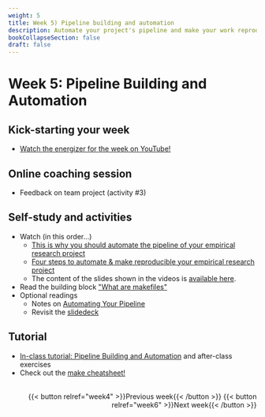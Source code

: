 ```yaml
---
weight: 5
title: Week 5) Pipeline building and automation
description: Automate your project's pipeline and make your work reproducible.
bookCollapseSection: false
draft: false
---
```


# Week 5: Pipeline Building and Automation

## Kick-starting your week
- [Watch the energizer for the week on YouTube!](https://youtu.be/PdWZ1s8XXiU)

## Online coaching session
- Feedback on team project (activity #3)

## Self-study and activities

- Watch (in this order...)
    - [This is why you should automate the pipeline of your empirical research project](https://youtu.be/9aivqe-phL0)
    - [Four steps to automate & make reproducible your empirical research project](https://youtu.be/rJGGCX6bcPo)
    - The content of the slides shown in the videos is [available here](pipelineautomation.pdf).
- Read the building block ["What are makefiles"](https://tilburgsciencehub.com/learn/makefiles)
- Optional readings
  - Notes on [Automating Your Pipeline](https://tilburgsciencehub.com/tutorials/project-management/principles-of-project-setup-and-workflow-management/automation/)
  - Revisit the [slidedeck](https://github.com/STAT545-UBC/STAT545-UBC-original-website/blob/master/automation01_slides/slides.md)

## Tutorial
- [In-class tutorial: Pipeline Building and Automation](docs/tutorials/make-tutorial) and after-class exercises
- Check out the [make cheatsheet!](/docs/project/resources/cheat-sheets/tsh_make_cheatsheet.pdf)





<!--
- Q&A on "Pipeline Building and Automation" (Tutorial & Data Challenge 3)
  - Re-watch the [opening/introduction of the Q&A](https://youtu.be/YlaprvGiIA0)
  - Re-watch [the primer on automating data workflows](https://youtu.be/xyoMOO842EU)
  - Re-watch [practicing with `make` (Tilburg Science Hub)](https://youtu.be/_1BDJsDVYoA)
  - Re-watch [the Q&A session, last 45 minutes of the class](https://youtu.be/56yARyR1p1E)
-->


<br>


<div style="text-align: right">
{{< button relref="week4" >}}Previous week{{< /button >}}
{{< button relref="week6" >}}Next week{{< /button >}}
</div>
